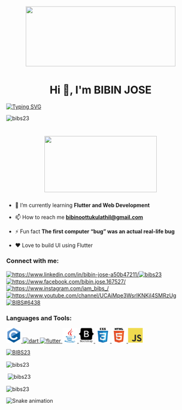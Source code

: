 
<h1 align="center">
<img src= "https://raw.githubusercontent.com/punitkmryh/punitkmryh/master/Developer.gif"
width = "400"
height = "160"/></h1>


<h1 align="center">Hi 👋, I'm BIBIN JOSE</h1>

[![Typing SVG](https://readme-typing-svg.herokuapp.com?font=Audiowide&color=63F749&center=true&size=24&width=1200&lines=Flutter+Developer;Studying+at+Sjcet+Palai...;&duration=3000)](https://git.io/typing-svg) 
<p align="left"> <img src="https://komarev.com/ghpvc/?username=bibs23&label=Profile%20views&color=0e75b6&style=flat" alt="bibs23" /> </p>

<h1 align = center>
<img src = "https://cdn.dribbble.com/users/1162077/screenshots/3848914/programmer.gif"
height = "150"
width = "300"/></h1>

- 🌱 I’m currently learning **Flutter  and Web Development**

- 📫 How to reach me **bibinoottukulathil@gmail.com**

- ⚡ Fun fact **The first computer “bug” was an actual real-life bug**

- ❤️ Love to build UI using Flutter

<h3 align="left">Connect with me:</h3>
<p align="left">
<a href="https://www.linkedin.com/in/bibin-jose-a50b47211/" target="blank"><img align="center" src="https://raw.githubusercontent.com/rahuldkjain/github-profile-readme-generator/master/src/images/icons/Social/linked-in-alt.svg" alt="https://www.linkedin.com/in/bibin-jose-a50b47211/" height="30" width="40" /></a><a href="https://codesandbox.com/bibs23" target="blank"><img align="center" src="https://raw.githubusercontent.com/rahuldkjain/github-profile-readme-generator/master/src/images/icons/Social/codesandbox.svg" alt="bibs23" height="30" width="40" /></a>
<a href="https://www.facebook.com/bibin.jose.167527" target="blank"><img align="center" src="https://raw.githubusercontent.com/rahuldkjain/github-profile-readme-generator/master/src/images/icons/Social/facebook.svg" alt="https://www.facebook.com/bibin.jose.167527/" height="30" width="40" /></a>
<a href="https://www.instagram.com/iam_bibs_/" target="blank"><img align="center" src="https://raw.githubusercontent.com/rahuldkjain/github-profile-readme-generator/master/src/images/icons/Social/instagram.svg" alt="https://www.instagram.com/iam_bibs_/" height="30" width="40" /></a>
<a href="https://www.youtube.com/channel/UCAiMpe3WsrIKNKjI4SMRzUg" target="blank"><img align="center" src="https://raw.githubusercontent.com/rahuldkjain/github-profile-readme-generator/master/src/images/icons/Social/youtube.svg" alt="https://www.youtube.com/channel/UCAiMpe3WsrIKNKjI4SMRzUg" height="30" width="40" /></a>
<a href="https://discord.com/channels/BIBS#6438" target="blank"><img align="center" src="https://raw.githubusercontent.com/rahuldkjain/github-profile-readme-generator/master/src/images/icons/Social/discord.svg" alt="BIBS#6438" height="30" width="40" /></a>
</p>

<h3 align="left">Languages and Tools:</h3>
<p align="left"> <a href="https://www.cprogramming.com/" target="_blank" rel="noreferrer"> <img src="https://raw.githubusercontent.com/devicons/devicon/master/icons/c/c-original.svg" alt="c" width="40" height="40"/> </a> <a href="https://dart.dev" target="_blank" rel="noreferrer"> <img src="https://www.vectorlogo.zone/logos/dartlang/dartlang-icon.svg" alt="dart" width="40" height="40"/> </a> <a href="https://flutter.dev" target="_blank" rel="noreferrer"> <img src="https://www.vectorlogo.zone/logos/flutterio/flutterio-icon.svg" alt="flutter" width="40" height="40"/> </a> <a href="https://www.java.com" target="_blank" rel="noreferrer"> <img src="https://raw.githubusercontent.com/devicons/devicon/master/icons/java/java-original.svg" alt="java" width="40" height="40"/> </a><a href="https://getbootstrap.com" target="_blank" rel="noreferrer"> <img src="https://raw.githubusercontent.com/devicons/devicon/master/icons/bootstrap/bootstrap-plain-wordmark.svg" alt="bootstrap" width="40" height="40"/> </a> <a href="https://www.w3schools.com/css/" target="_blank" rel="noreferrer"> <img src="https://raw.githubusercontent.com/devicons/devicon/master/icons/css3/css3-original-wordmark.svg" alt="css3" width="40" height="40"/> </a> <a href="https://www.w3.org/html/" target="_blank" rel="noreferrer"> <img src="https://raw.githubusercontent.com/devicons/devicon/master/icons/html5/html5-original-wordmark.svg" alt="html5" width="40" height="40"/> </a> <a href="https://developer.mozilla.org/en-US/docs/Web/JavaScript" target="_blank" rel="noreferrer"> <img src="https://raw.githubusercontent.com/devicons/devicon/master/icons/javascript/javascript-original.svg" alt="javascript" width="40" height="40"/> </a> 

</p>

<p align="left"> <a href="https://github.com/ryo-ma/github-profile-trophy"><img src="https://github-profile-trophy.vercel.app/?username=BIBS23" alt="BIBS23" /></a> </p>

<p><img align="center" src="https://github-readme-stats.vercel.app/api/top-langs?username=bibs23&show_icons=true&locale=en&layout=compact" alt="bibs23" /></p>

<p>&nbsp;<img align="center" src="https://github-readme-stats.vercel.app/api?username=bibs23&show_icons=true&locale=en" alt="bibs23" /></p>

<p><img align="center" src="https://github-readme-streak-stats.herokuapp.com/?user=bibs23&" alt="bibs23" /></p>

![Snake animation](https://github.com/thepiyushmalhotra/thepiyushmalhotra/blob/output/github-contribution-grid-snake.svg)
